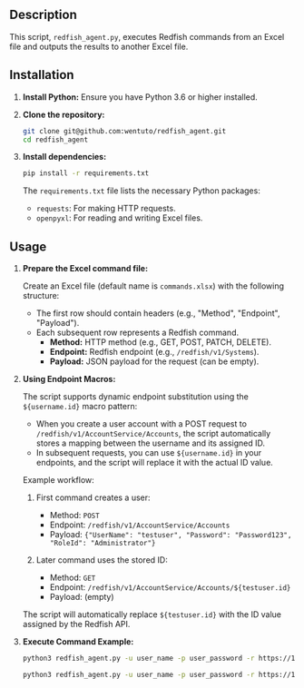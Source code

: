 ## Description

This script, `redfish_agent.py`, executes Redfish commands from an Excel file and outputs the results to another Excel file.

## Installation

1.  **Install Python:** Ensure you have Python 3.6 or higher installed.

2.  **Clone the repository:**

    ```bash
    git clone git@github.com:wentuto/redfish_agent.git
    cd redfish_agent
    ```

3.  **Install dependencies:**

    ```bash
    pip install -r requirements.txt
    ```

    The `requirements.txt` file lists the necessary Python packages:

    *   `requests`: For making HTTP requests.
    *   `openpyxl`: For reading and writing Excel files.

## Usage

1.  **Prepare the Excel command file:**

    Create an Excel file (default name is `commands.xlsx`) with the following structure:

    *   The first row should contain headers (e.g., "Method", "Endpoint", "Payload").
    *   Each subsequent row represents a Redfish command.
        *   **Method:** HTTP method (e.g., GET, POST, PATCH, DELETE).
        *   **Endpoint:** Redfish endpoint (e.g., `/redfish/v1/Systems`).
        *   **Payload:** JSON payload for the request (can be empty).

2.  **Using Endpoint Macros:**

    The script supports dynamic endpoint substitution using the `${username.id}` macro pattern:
    
    * When you create a user account with a POST request to `/redfish/v1/AccountService/Accounts`, 
      the script automatically stores a mapping between the username and its assigned ID.
    * In subsequent requests, you can use `${username.id}` in your endpoints, and the script will 
      replace it with the actual ID value.
    
    Example workflow:
    
    1. First command creates a user:
       * Method: `POST`
       * Endpoint: `/redfish/v1/AccountService/Accounts`
       * Payload: `{"UserName": "testuser", "Password": "Password123", "RoleId": "Administrator"}`
    
    2. Later command uses the stored ID:
       * Method: `GET` 
       * Endpoint: `/redfish/v1/AccountService/Accounts/${testuser.id}`
       * Payload: (empty)
    
    The script will automatically replace `${testuser.id}` with the ID value assigned by the Redfish API.

3.  **Execute Command Example:**
     
    ```bash
    python3 redfish_agent.py -u user_name -p user_password -r https://127.0.0.1:5101
    ```
    ```bash
    python3 redfish_agent.py -u user_name -p user_password -r https://127.0.0.1:5101 -f input.xlsx -o output.xlsx
    ```

